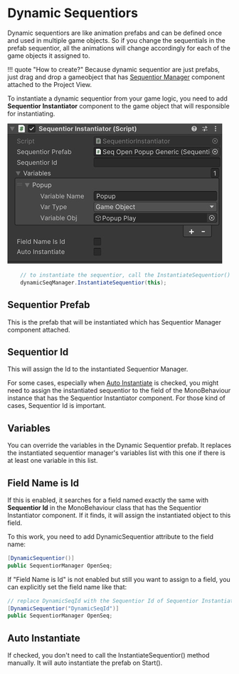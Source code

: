 # Dynamic Sequentiors

Dynamic sequentiors are like animation prefabs and can be defined once and used in multiple game objects. So if you change the sequentials in the prefab sequentior, all the animations will change accordingly for each of the game objects it assigned to.

!!! quote "How to create?"
    Because dynamic sequentior are just prefabs, just drag and drop a gameobject that has [Sequentior Manager](sequentiormanager/index.md) component attached to the Project View.

To instantiate a dynamic sequentior from your game logic, you need to add __Sequentior Instantiator__ component to the game object that will responsible for instantiating.

![Sequentior Instantiator](img/sequentior_instantiator.jpg)

``` csharp title="Instantiate from MonoBehaviour script"
    // to instantiate the sequentior, call the InstantiateSequentior() method
    dynamicSeqManager.InstantiateSequentior(this);
```

## Sequentior Prefab
This is the prefab that will be instantiated which has Sequentior Manager component attached.

## Sequentior Id
This will assign the Id to the instantiated Sequentior Manager.

For some cases, especially when [Auto Instantiate](#auto-instantiate) is checked, you might need to assign the instantiated sequentior to the field of the MonoBehaviour instance that has the Sequentior Instantiator component. For those kind of cases, Sequentior Id is important.

## Variables
You can override the variables in the Dynamic Sequentior prefab. It replaces the instantiated sequentior manager's variables list with this one if there is at least one variable in this list.

## Field Name is Id

If this is enabled, it searches for a field named exactly the same with __Sequentior Id__ in the MonoBehaviour class that has the Sequentior Instantiator component. If it finds, it will assign the instantiated object to this field.

To this work, you need to add DynamicSequentior attribute to the field name:
``` csharp
[DynamicSequentior()]
public SequentiorManager OpenSeq;
```

If "Field Name is Id" is not enabled but still you want to assign to a field, you can explicitly set the field name like that:

``` csharp
// replace DynamicSeqId with the Sequentior Id of Sequentior Instantiator component
[DynamicSequentior("DynamicSeqId")]
public SequentiorManager OpenSeq;
```

## Auto Instantiate

If checked, you don't need to call the InstantiateSequentior() method manually. It will auto instantiate the prefab on Start().


